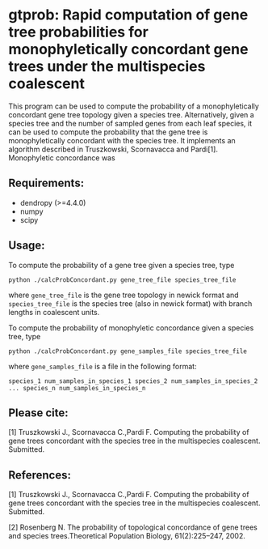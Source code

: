 # gtprob: Rapid computation of gene tree probabilities for monophyletically concordant gene trees under the multispecies coalescent #

This program can be used to compute the probability of a monophyletically concordant gene tree topology given a species tree. Alternatively, given a species tree and the number of sampled genes from each leaf species, it can be used to compute the probability that the gene tree is monophyletically concordant with the species tree. It implements an algorithm described in Truszkowski, Scornavacca and Pardi[1]. Monophyletic concordance was

## Requirements: ##

- dendropy (>=4.4.0)
- numpy
- scipy

## Usage: ##

To compute the probability of a gene tree given a species tree, type

`python ./calcProbConcordant.py gene_tree_file species_tree_file`

where `gene_tree_file` is the gene tree topology in newick format and `species_tree_file` is the species tree (also in newick format) with branch lengths in coalescent units. 

To compute the probability of monophyletic concordance given a species tree, type

`python ./calcProbConcordant.py gene_samples_file species_tree_file`

where `gene_samples_file` is a file in the following format:

`species_1 num_samples_in_species_1
species_2 num_samples_in_species_2
...
species_n num_samples_in_species_n`

## Please cite: ##

[1] Truszkowski J., Scornavacca C.,Pardi F. Computing the probability of gene trees concordant with the species tree in the multispecies coalescent. Submitted.

## References: ##

[1] Truszkowski J., Scornavacca C.,Pardi F. Computing the probability of gene trees concordant with the species tree in the multispecies coalescent. Submitted.

[2] Rosenberg N. The probability of topological concordance of gene trees and species trees.Theoretical Population Biology, 61(2):225–247, 2002.


